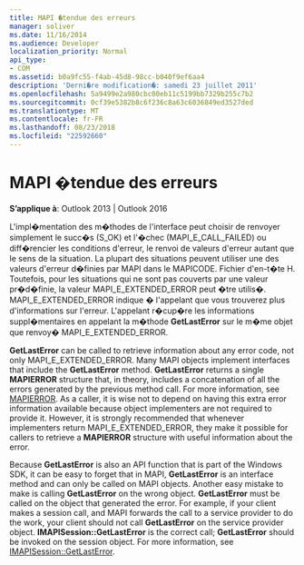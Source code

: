 ```yaml
---
title: MAPI �tendue des erreurs
manager: soliver
ms.date: 11/16/2014
ms.audience: Developer
localization_priority: Normal
api_type:
- COM
ms.assetid: b0a9fc55-f4ab-45d8-98cc-b040f9ef6aa4
description: 'Derni�re modification�: samedi 23 juillet 2011'
ms.openlocfilehash: 5a9499e2a980cbc00eb11c5199bb7329b255c7b2
ms.sourcegitcommit: 0cf39e5382b8c6f236c8a63c6036849ed3527ded
ms.translationtype: MT
ms.contentlocale: fr-FR
ms.lasthandoff: 08/23/2018
ms.locfileid: "22592660"
---
```

# <a name="mapi-extended-errors"></a>MAPI �tendue des erreurs

  
  
**S’applique à**: Outlook 2013 | Outlook 2016 
  
L'impl�mentation des m�thodes de l'interface peut choisir de renvoyer simplement le succ�s (S_OK) et l'�chec (MAPI_E_CALL_FAILED) ou diff�rencier les conditions d'erreur, le renvoi de valeurs d'erreur autant que le sens de la situation. La plupart des situations peuvent utiliser une des valeurs d'erreur d�finies par MAPI dans le MAPICODE. Fichier d'en-t�te H. Toutefois, pour les situations qui ne sont pas couverts par une valeur pr�d�finie, la valeur MAPI_E_EXTENDED_ERROR peut �tre utilis�. MAPI_E_EXTENDED_ERROR indique � l'appelant que vous trouverez plus d'informations sur l'erreur. L'appelant r�cup�re les informations suppl�mentaires en appelant la m�thode **GetLastError** sur le m�me objet que renvoy� MAPI_E_EXTENDED_ERROR. 
  
 **GetLastError** can be called to retrieve information about any error code, not only MAPI_E_EXTENDED_ERROR. Many MAPI objects implement interfaces that include the **GetLastError** method. **GetLastError** returns a single **MAPIERROR** structure that, in theory, includes a concatenation of all the errors generated by the previous method call. For more information, see [MAPIERROR](mapierror.md). As a caller, it is wise not to depend on having this extra error information available because object implementers are not required to provide it. However, it is strongly recommended that whenever implementers return MAPI_E_EXTENDED_ERROR, they make it possible for callers to retrieve a **MAPIERROR** structure with useful information about the error. 
  
Because **GetLastError** is also an API function that is part of the Windows SDK, it can be easy to forget that in MAPI, **GetLastError** is an interface method and can only be called on MAPI objects. Another easy mistake to make is calling **GetLastError** on the wrong object. **GetLastError** must be called on the object that generated the error. For example, if your client makes a session call, and MAPI forwards the call to a service provider to do the work, your client should not call **GetLastError** on the service provider object. **IMAPISession::GetLastError** is the correct call; **GetLastError** should be invoked on the session object. For more information, see [IMAPISession::GetLastError](imapisession-getlasterror.md).
  

